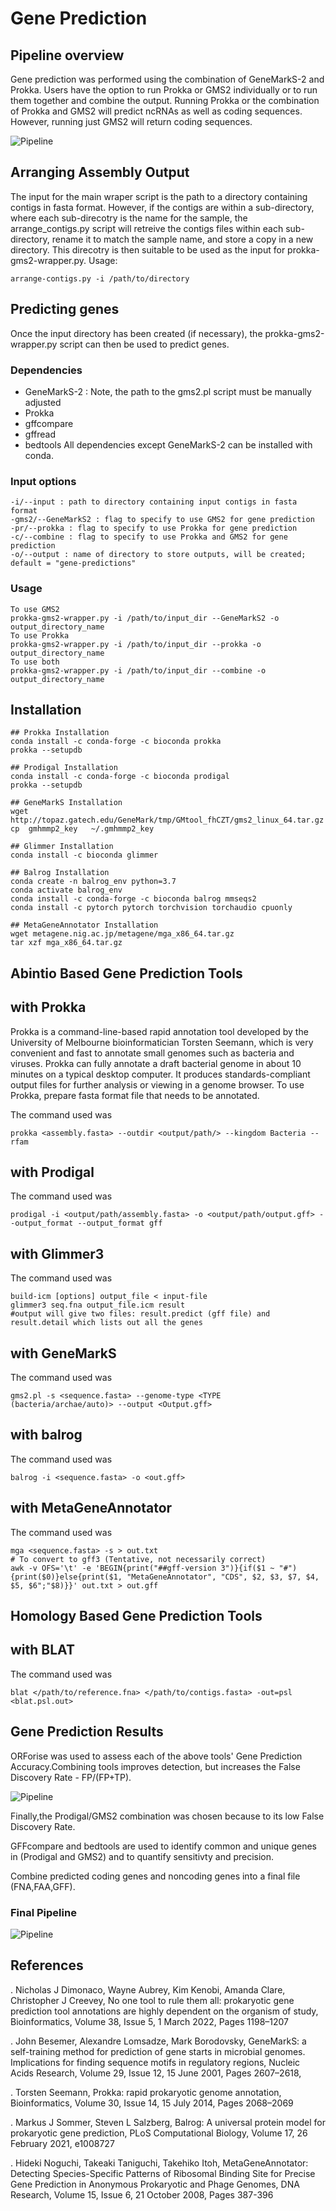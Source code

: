 # Gene Prediction
## Pipeline overview
Gene prediction was performed using the combination of GeneMarkS-2 and Prokka. Users have the option to run Prokka or GMS2 individually or to run them together and combine the output. Running Prokka or the combination of Prokka and GMS2 will predict ncRNAs as well as coding sequences. However, running just GMS2 will return coding sequences.

![Pipeline](Images/Intial_1.png)

## Arranging Assembly Output
The input for the main wraper script is the path to a directory containing contigs in fasta format. However, if the contigs are within a sub-directory, where each sub-direcotry is the name for the sample, the arrange_contigs.py script will retreive the contigs files within each sub-directory, rename it to match the sample name, and store a copy in a new directory. This direcotry is then suitable to be used as the input for prokka-gms2-wrapper.py.
Usage:
```
arrange-contigs.py -i /path/to/directory
```
## Predicting genes
Once the input directory has been created (if necessary), the prokka-gms2-wrapper.py script can then be used to predict genes.

### Dependencies
* GeneMarkS-2 : Note, the path to the gms2.pl script must be manually adjusted
* Prokka
* gffcompare
* gffread
* bedtools
All dependencies except GeneMarkS-2 can be installed with conda.

### Input options
```
-i/--input : path to directory containing input contigs in fasta format
-gms2/--GeneMarkS2 : flag to specify to use GMS2 for gene prediction
-pr/--prokka : flag to specify to use Prokka for gene prediction
-c/--combine : flag to specify to use Prokka and GMS2 for gene prediction
-o/--output : name of directory to store outputs, will be created; default = "gene-predictions"
```
### Usage
```
To use GMS2
prokka-gms2-wrapper.py -i /path/to/input_dir --GeneMarkS2 -o output_directory_name
To use Prokka
prokka-gms2-wrapper.py -i /path/to/input_dir --prokka -o output_directory_name
To use both
prokka-gms2-wrapper.py -i /path/to/input_dir --combine -o output_directory_name
```


## Installation

```
## Prokka Installation
conda install -c conda-forge -c bioconda prokka
prokka --setupdb
```
```
## Prodigal Installation
conda install -c conda-forge -c bioconda prodigal
prokka --setupdb
```
```
## GeneMarkS Installation
wget http://topaz.gatech.edu/GeneMark/tmp/GMtool_fhCZT/gms2_linux_64.tar.gz
cp  gmhmmp2_key   ~/.gmhmmp2_key
```
```
## Glimmer Installation
conda install -c bioconda glimmer
```
```
## Balrog Installation
conda create -n balrog_env python=3.7
conda activate balrog_env
conda install -c conda-forge -c bioconda balrog mmseqs2
conda install -c pytorch pytorch torchvision torchaudio cpuonly
```
```
## MetaGeneAnnotator Installation
wget metagene.nig.ac.jp/metagene/mga_x86_64.tar.gz
tar xzf mga_x86_64.tar.gz
```
## Abintio Based Gene Prediction Tools

## with Prokka
Prokka is a command-line-based rapid annotation tool developed by the University of Melbourne bioinformatician Torsten Seemann, which is very convenient and fast to annotate small genomes such as bacteria and viruses. Prokka can fully annotate a draft bacterial genome in about 10 minutes on a typical desktop computer. It produces standards-compliant output files for further analysis or viewing in a genome browser. To use Prokka, prepare fasta format file that needs to be annotated.

The command used was
```
prokka <assembly.fasta> --outdir <output/path/> --kingdom Bacteria --rfam
```
## with Prodigal
The command used was
```
prodigal -i <output/path/assembly.fasta> -o <output/path/output.gff> --output_format --output_format gff
```
## with Glimmer3
The command used was
```
build-icm [options] output_file < input-file
glimmer3 seq.fna output_file.icm result
#output will give two files: result.predict (gff file) and result.detail which lists out all the genes
```
## with GeneMarkS
The command used was
```
gms2.pl -s <sequence.fasta> --genome-type <TYPE (bacteria/archae/auto)> --output <Output.gff>

```
## with balrog
The command used was
```
balrog -i <sequence.fasta> -o <out.gff>
```
## with MetaGeneAnnotator
The command used was
```
mga <sequence.fasta> -s > out.txt
# To convert to gff3 (Tentative, not necessarily correct)
awk -v OFS='\t' -e 'BEGIN{print("##gff-version 3")}{if($1 ~ "#"){print($0)}else{print($1, "MetaGeneAnnotator", "CDS", $2, $3, $7, $4, $5, $6";"$8)}}' out.txt > out.gff
```

## Homology Based Gene Prediction Tools

## with BLAT
The command used was
```
blat </path/to/reference.fna> </path/to/contigs.fasta> -out=psl <blat.psl.out>

```

## Gene Prediction Results
ORForise was used to assess each of the above tools' Gene Prediction Accuracy.Combining tools improves detection, but increases the False Discovery Rate - FP/(FP+TP).

![Pipeline](Images/Results.png)

Finally,the Prodigal/GMS2 combination was chosen because to its low False Discovery Rate.

GFFcompare and bedtools are used to identify common and unique genes in (Prodigal and GMS2) and to quantify sensitivty and precision.

Combine predicted coding genes and noncoding genes into a final file (FNA,FAA,GFF).

### Final Pipeline
![Pipeline](Images/Final.png)


## References

. Nicholas J Dimonaco, Wayne Aubrey, Kim Kenobi, Amanda Clare, Christopher J Creevey, No one tool to rule them all: prokaryotic gene prediction tool annotations are highly dependent on the organism of study, Bioinformatics, Volume 38, Issue 5, 1 March 2022, Pages 1198–1207​

. John Besemer, Alexandre Lomsadze, Mark Borodovsky, GeneMarkS: a self-training method for prediction of gene starts in microbial genomes. Implications for finding sequence motifs in regulatory regions, Nucleic Acids Research, Volume 29, Issue 12, 15 June 2001, Pages 2607–2618,​

. Torsten Seemann, Prokka: rapid prokaryotic genome annotation, Bioinformatics, Volume 30, Issue 14, 15 July 2014, Pages 2068–2069​

. Markus J Sommer, Steven L Salzberg, Balrog: A universal protein model for prokaryotic gene prediction, PLoS Computational Biology, Volume 17, 26 February 2021, e1008727​

. Hideki Noguchi, Takeaki Taniguchi, Takehiko Itoh, MetaGeneAnnotator: Detecting Species-Specific Patterns of Ribosomal Binding Site for Precise Gene Prediction in Anonymous Prokaryotic and Phage Genomes, DNA Research, Volume 15, Issue 6, 21 October 2008, Pages 387-396

